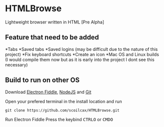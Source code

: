 # HTMLBrowse
Lightweight browser written in HTML [Pre Alpha]

## Feature that need to be added
*Tabs
*Saved tabs
*Saved logins (may be difficult due to the nature of this project)
*Fix keyboard shortcuts
*Create an icon
*Mac OS and Linux builds (I would compile them now but as it is early into the project I dont see this necessary)

## Build to run on other OS

Download [Electron Fiddle](https://www.electronjs.org/fiddle#downloads), [NodeJS](https://nodejs.org/en/download/package-manager) and [Git](https://git-scm.com/downloads)

Open your prefered terminal in the install location and run
```
git clone https://github.com/scoilcax/HTMLBrowse.git

```
Run Electron Fiddle
Press the keybind
<kbd>CTRL</kbd><kbd>O</kbd> or <kbd>CMD</kbd><kbd>O</kbd>
